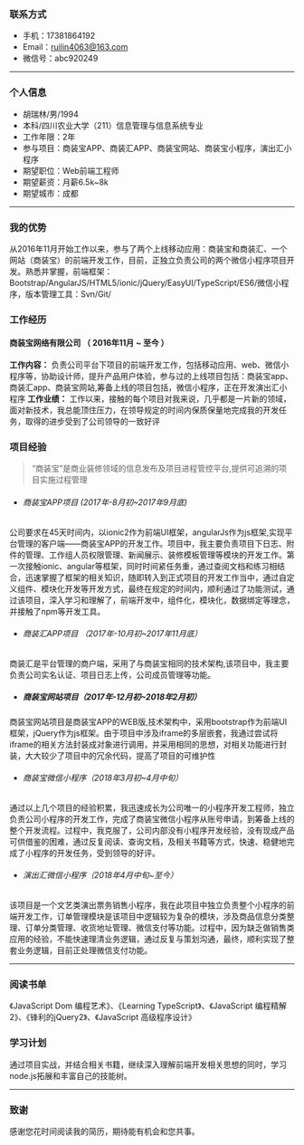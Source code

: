 ### 联系方式

- 手机：17381864192
- Email：ruilin4063@163.com 
- 微信号：abc920249
---

### 个人信息

 - 胡瑞林/男/1994 
 - 本科/四川农业大学（211）信息管理与信息系统专业 
 - 工作年限：2年
 - 参与项目：商装宝APP、商装汇APP、商装宝网站、商装宝小程序，演出汇小程序
 - 期望职位：Web前端工程师
 - 期望薪资：月薪6.5k~8k
 - 期望城市：成都

---

### 我的优势
从2016年11月开始工作以来，参与了两个上线移动应用：商装宝和商装汇、一个网站（商装宝）的前端开发工作，目前，正独立负责公司的两个微信小程序项目开发。熟悉并掌握，前端框架：Bootstrap/AngularJS/HTML5/ionic/jQuery/EasyUI/TypeScript/ES6/微信小程序，版本管理工具：Svn/Git/

### 工作经历

#### 商装宝网络有限公司 （ 2016年11月 ~ 至今 ）
**工作内容：** 负责公司平台下项目的前端开发工作，包括移动应用、web、微信小程序等，协助设计师，提升产品用户体验，参与过的上线项目包括：商装宝app、商装汇app、商装宝网站,筹备上线的项目包括，微信小程序，正在开发演出汇小程序
**工作业绩：** 工作以来，接触的每个项目对我来说，几乎都是一片新的领域，面对新技术，我总能顶住压力，在领导规定的时间内保质保量地完成我的开发任务，取得的进步受到了公司领导的一致好评

### 项目经验

> “商装宝”是商业装修领域的信息发布及项目进程管控平台,提供可追溯的项目实施过程管理

- ###### 商装宝APP项目 (2017年-8月初~2017年9月底)
公司要求在45天时间内，以ionic2作为前端UI框架，angularJs作为js框架,实现平台管理的客户端——商装宝APP的开发工作。项目中，我主要负责项目下日志、附件的管理、工作组人员权限管理、新闻展示、装修模板管理等模块的开发工作。第一次接触ionic、angular等框架，同时时间紧任务重，通过查阅文档和练习相结合，迅速掌握了框架的相关知识，随即转入到正式项目的开发工作当中，通过自定义组件、模块化开发等开发方式，最终在规定的时间内，顺利通过了功能测试，通过该项目，深入学习和理解了，前端开发中，组件化，模块化，数据绑定等理念，并接触了npm等开发工具。

- ###### 商装汇APP项目 （2017年-10月初~2017年11月底）
商装汇是平台管理的商户端，采用了与商装宝相同的技术架构,该项目中，我主要负责公司实名认证、项目日志上传，公司成员管理等功能。

- ##### 商装宝网站项目（2017年-12月初~2018年2月初）
商装宝网站项目是商装宝APP的WEB版,技术架构中，采用bootstrap作为前端UI框架，jQuery作为js框架。由于项目中涉及iframe的多层嵌套，我通过尝试将iframe的相关方法封装成对象进行调用，并采用相同的思想，对相关功能进行封装，大大较少了项目中的冗余代码，提高了项目的可维护性

- ###### 商装宝微信小程序（2018年3月初~4月中旬）
通过以上几个项目的经验积累，我迅速成长为公司唯一的小程序开发工程师，独立负责公司小程序的开发工作，完成了商装宝微信小程序从账号申请，到筹备上线的整个开发流程。过程中，我克服了，公司内部没有小程序开发经验，没有现成产品可供借鉴的困难，通过反复阅读、查询文档，及相关书籍等方式，快速、稳健地完成了小程序的开发任务，受到领导的好评。

- ###### 演出汇微信小程序（2018年4月中旬~至今）
该项目是一个文艺类演出票务销售小程序，我在此项目中独立负责整个小程序的前端开发工作，订单管理模块是该项目中逻辑较为复杂的模块，涉及商品信息分类整理、订单分类管理、收货地址管理、微信支付等功能。过程中，因为缺乏做销售类应用的经验，不能快速理清业务逻辑，通过反复与策划沟通，最终，顺利实现了整套业务逻辑，目前正处理微信支付功能。

---

### 阅读书单

《JavaScript Dom 编程艺术》、《Learning TypeScript》、《JavaScript 编程精解2》、《锋利的jQuery2》、《JavaScript 高级程序设计》

### 学习计划
  
  通过项目实战，并结合相关书籍，继续深入理解前端开发相关思想的同时，学习node.js拓展和丰富自己的技能树。
  
---
### 致谢
感谢您花时间阅读我的简历，期待能有机会和您共事。
